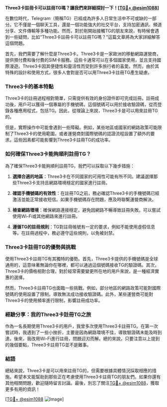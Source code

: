 **Three3卡註冊卡可以註冊TG嗎？讓我們來詳細探討一下！[[TG💪+ @esim1088](https://t.me/s/esim1088)]**

在數位時代，Telegram（簡稱TG）已經成為許多人日常生活中不可或缺的一部分。它不僅是一個聊天工具，還是一個功能強大的社交平台，支持加密通訊、頻道分享、文件傳輸等多種功能。然而，對於剛開始接觸TG的朋友來說，有時候會遇到一些疑問，比如“Three3卡註冊卡可以註冊TG嗎？”這篇文章將為大家詳細解答這個問題。

首先，我們需要了解什麼是Three3卡。Three3卡是一家歐洲的移動網路運營商，提供預付費和後付費的SIM卡服務。這些卡通常可以在多個國家使用，並且支持國際漫遊。Three3卡因其便捷性和靈活性而受到許多旅行者的喜愛。然而，由於其特殊的設計和使用方式，很多人會對是否可以用Three3卡註冊TG產生疑慮。

### Three3卡的基本特點

Three3卡的註冊過程相對簡單，只需提供有效的身份證件即可完成註冊。註冊成功後，用戶可以獲得一個專屬的手機號碼，這個號碼可以用於接收驗證碼，從而登錄各種應用程式，包括TG。因此，從理論上來說，Three3卡是可以用來註冊TG的。

但是，實際操作中可能會遇到一些障礙。例如，某些地區或國家的網路政策可能限制了Three3卡的使用範圍，或者運營商對國際號碼的認證流程設置了額外的要求。這些因素都可能影響到Three3卡註冊TG的成功率。

### 如何確保Three3卡能夠順利註冊TG？

為了確保Three3卡能夠順利註冊TG，我們可以採取以下幾步措施：

1. **選擇合適的地區**：Three3卡在不同國家的可用性可能有所不同。建議選擇那些Three3卡支持且網路環境穩定的國家進行註冊。

2. **確認手機號碼的有效性**：在註冊TG之前，務必確認Three3卡的手機號碼已經激活並能正常接收短信。如果手機號碼存在問題，應及時聯繫運營商解決。

3. **檢查網路環境**：確保網路連接穩定，避免因網路不暢導致註冊失敗。可以嘗試使用Wi-Fi或其他網路來進行註冊。

4. **遵循TG的註冊規則**：TG對註冊帳號有一定的要求，例如不能使用虛假信息等。在註冊過程中，務必遵守這些規則，以免被封禁。

### Three3卡註冊TG的優勢與挑戰

使用Three3卡註冊TG有其獨特的優勢。首先，Three3卡提供的手機號碼是全球通用的，這意味著無論你在哪裡，都可以通過這個號碼接收TG的驗證碼。其次，Three3卡的價格相對合理，對於經常需要變更所在地的用戶來說，是一種經濟實惠的選擇。

然而，Three3卡註冊TG也面臨一些挑戰。例如，部分地區的網路政策可能對國際號碼的使用設置了限制，導致無法成功接收驗證碼。此外，某些運營商可能對Three3卡的使用頻率進行限制，影響註冊成功率。

### 經驗分享：我的Three3卡註冊TG之旅

作為一名長期使用Three3卡的用戶，我曾多次使用Three3卡註冊TG。在第一次嘗試時，我遇到了一些小挫折，主要是因為網路環境不佳，導致驗證碼未能及時到達。後來，我改用Wi-Fi進行註冊，問題迎刃而解。總的來說，只要注意以上提到的幾個要點，Three3卡註冊TG並不是難事。

### 結語

總結來說，Three3卡是可以用來註冊TG的，但需要根據具體情況採取相應的措施。希望本文能幫助到那些正在考慮使用Three3卡註冊TG的朋友們。如果你還有其他相關問題，歡迎隨時留言討論。最後，別忘了關注[TG💪+ @esim1088](https://t.me/s/esim1088)，獲取更多有用的資訊！

[[TG💪+ @esim1088](https://t.me/s/esim1088) ![Image](https://i.postimg.cc/4NQfJmqS/Snipaste-2025-05-13-00-14-12.png)]